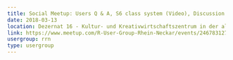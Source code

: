 ```yaml
---
title: Social Meetup: Users Q & A, S6 class system (Video), Discussion
date: 2018-03-13
location: Dezernat 16 - Kultur- und Kreativwirtschaftszentrum in der alten Feuerwache, Heidelberg
link: https://www.meetup.com/R-User-Group-Rhein-Neckar/events/246783127/
usergroup: rrn
type: usergroup
---
```

